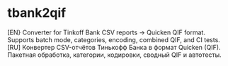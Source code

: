# tbank2qif
[EN} Converter for Tinkoff Bank CSV reports → Quicken QIF format. Supports batch mode, categories, encoding, combined QIF, and CI tests. 
[RU] Конвертер CSV-отчётов Тинькофф Банка в формат Quicken (QIF). Пакетная обработка, категории, кодировки, сводный QIF и автотесты.
